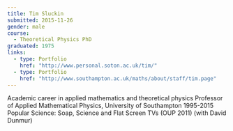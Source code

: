 ```yaml
---
title: Tim Sluckin
submitted: 2015-11-26
gender: male
course:
  - Theoretical Physics PhD
graduated: 1975
links:
  - type: Portfolio
    href: "http://www.personal.soton.ac.uk/tim/"
  - type: Portfolio
    href: "http://www.southampton.ac.uk/maths/about/staff/tim.page"
---
```


Academic career in applied mathematics and theoretical physics
Professor of Applied Mathematical Physics, University of Southampton 1995-2015
Popular Science: Soap, Science and Flat Screen TVs (OUP 2011) (with David Dunmur)








